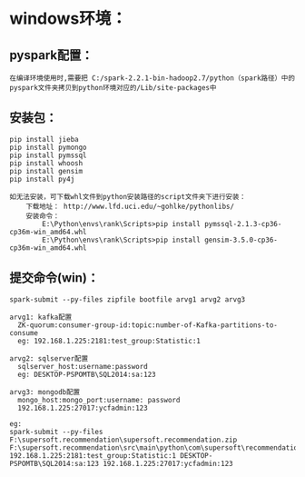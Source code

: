 # windows环境：

## pyspark配置：
	在编译环境使用时,需要把 C:/spark-2.2.1-bin-hadoop2.7/python（spark路径）中的pyspark文件夹拷贝到python环境对应的/Lib/site-packages中

## 安装包：
	pip install jieba
	pip install pymongo
	pip install pymssql
	pip install whoosh
	pip install gensim
	pip install py4j

```
如无法安装，可下载whl文件到python安装路径的script文件夹下进行安装：  
	下载地址： http://www.lfd.uci.edu/~gohlke/pythonlibs/  
	安装命令：
	    E:\Python\envs\rank\Scripts>pip install pymssql-2.1.3-cp36-cp36m-win_amd64.whl  
	    E:\Python\envs\rank\Scripts>pip install gensim-3.5.0-cp36-cp36m-win_amd64.whl
```
## 提交命令(win)：
	spark-submit --py-files zipfile bootfile arvg1 arvg2 arvg3
	
	arvg1: kafka配置
	  ZK-quorum:consumer-group-id:topic:number-of-Kafka-partitions-to-consume
	  eg: 192.168.1.225:2181:test_group:Statistic:1
	 
	arvg2: sqlserver配置
	  sqlserver_host:username:password
	  eg: DESKTOP-PSPOMTB\SQL2014:sa:123
	 
	arvg3: mongodb配置
	  mongo_host:mongo_port:username: password
	  192.168.1.225:27017:ycfadmin:123
``` 
eg: 
spark-submit --py-files F:\supersoft.recommendation\supersoft.recommendation.zip F:\supersoft.recommendation\src\main\python\com\supersoft\recommendation\offline\boot.py 192.168.1.225:2181:test_group:Statistic:1 DESKTOP-PSPOMTB\SQL2014:sa:123 192.168.1.225:27017:ycfadmin:123
```	

